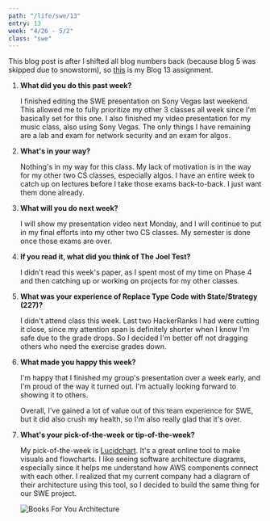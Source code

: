 ```yaml
---
path: "/life/swe/13"
entry: 13
week: "4/26 - 5/2"
class: "swe"
---
```


This blog post is after I shifted all blog numbers back (because blog 5 was skipped due to snowstorm), so [this](https://aale.dev/life/swe/12) is my Blog 13 assignment.

1. **What did you do this past week?**

    I finished editing the SWE presentation on Sony Vegas last weekend. This allowed me to fully prioritize my other 3 classes all week since I'm basically set for this one. I also finished my video presentation for my music class, also using Sony Vegas. The only things I have remaining are a lab and exam for network security and an exam for algos.

2. **What's in your way?**

    Nothing's in my way for this class. My lack of motivation is in the way for my other two CS classes, especially algos. I have an entire week to catch up on lectures before I take those exams back-to-back. I just want them done already.

3. **What will you do next week?**

    I will show my presentation video next Monday, and I will continue to put in my final efforts into my other two CS classes. My semester is done once those exams are over.

4. **If you read it, what did you think of The Joel Test?**

    I didn't read this week's paper, as I spent most of my time on Phase 4 and then catching up or working on projects for my other classes.

5. **What was your experience of Replace Type Code with State/Strategy (227)?**

    I didn't attend class this week. Last two HackerRanks I had were cutting it close, since my attention span is definitely shorter when I know I'm safe due to the grade drops. So I decided I'm better off not dragging others who need the exercise grades down.

6. **What made you happy this week?**

    I'm happy that I finished my group's presentation over a week early, and I'm proud of the way it turned out. I'm actually looking forward to showing it to others.
  
    Overall, I've gained a lot of value out of this team experience for SWE, but it did also crush my health, so I'm also really glad that it's over.

7. **What's your pick-of-the-week or tip-of-the-week?**

    My pick-of-the-week is [Lucidchart](https://www.lucidchart.com/pages/). It's a great online tool to make visuals and flowcharts. I like seeing software architecture diagrams, especially since it helps me understand how AWS components connect with each other. I realized that my current company had a diagram of their architecture using this tool, so I decided to build the same thing for our SWE project.

    ![Books For You Architecture](https://i.imgur.com/R27jHSW.png)
